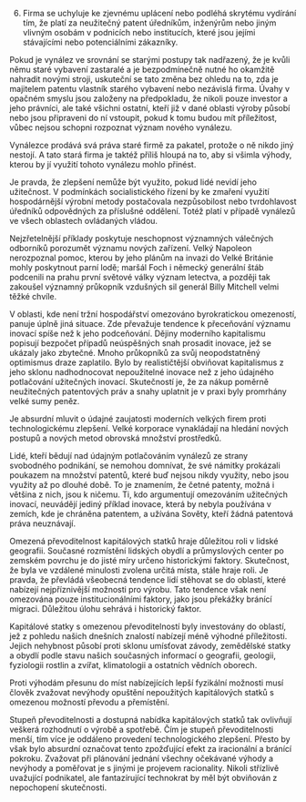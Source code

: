 6. Firma se uchyluje ke zjevnému uplácení nebo podléhá skrytému vydírání tím, že platí za neužitečný patent úředníkům, inženýrům nebo jiným vlivným osobám v podnicích nebo institucích, které jsou jejími stávajícími nebo potenciálními zákazníky.

Pokud je vynález ve srovnání se starými postupy tak nadřazený, že je kvůli němu staré vybavení zastaralé a je bezpodmínečně nutné ho okamžitě nahradit novými stroji, uskuteční se tato změna bez ohledu na to, zda je majitelem patentu vlastník starého vybavení nebo nezávislá firma. Úvahy v opačném smyslu jsou založeny na předpokladu, že nikoli pouze investor a jeho právníci, ale také všichni ostatní, kteří již v dané oblasti výroby působí nebo jsou připraveni do ní vstoupit, pokud k tomu budou mít příležitost, vůbec nejsou schopni rozpoznat význam nového vynálezu.

Vynálezce prodává svá práva staré firmě za pakatel, protože o ně nikdo jiný nestojí. A tato stará firma je taktéž příliš hloupá na to, aby si všimla výhody, kterou by jí využití tohoto vynálezu mohlo přinést.

Je pravda, že zlepšení nemůže být využito, pokud lidé nevidí jeho užitečnost. V podmínkách socialistického řízení by ke zmaření využití hospodárnější výrobní metody postačovala nezpůsobilost nebo tvrdohlavost úředníků odpovědných za příslušné oddělení. Totéž platí v případě vynálezů ve všech oblastech ovládaných vládou.

Nejzřetelnější příklady poskytuje neschopnost významných válečných odborníků porozumět významu nových zařízení. Velký Napoleon nerozpoznal pomoc, kterou by jeho plánům na invazi do Velké Británie mohly poskytnout parní lodě; maršál Foch i německý generální štáb podcenili na prahu první světové války význam letectva, a později tak zakoušel významný průkopník vzdušných sil generál Billy Mitchell velmi těžké chvíle.

V oblasti, kde není tržní hospodářství omezováno byrokratickou omezeností, panuje úplně jiná situace. Zde převažuje tendence k přeceňování významu inovací spíše než k jeho podceňování. Dějiny moderního kapitalismu popisují bezpočet případů neúspěšných snah prosadit inovace, jež se ukázaly jako zbytečné. Mnoho průkopníků za svůj neopodstatněný optimismus draze zaplatilo. Bylo by realističtější obviňovat kapitalismus z jeho sklonu nadhodnocovat nepoužitelné inovace než z jeho údajného potlačování užitečných inovací. Skutečností je, že za nákup poměrně neužitečných patentových práv a snahy uplatnit je v praxi byly promrhány velké sumy peněz.

Je absurdní mluvit o údajné zaujatosti moderních velkých firem proti technologickému zlepšení. Velké korporace vynakládají na hledání nových postupů a nových metod obrovská množství prostředků.

Lidé, kteří bědují nad údajným potlačováním vynálezů ze strany svobodného podnikání, se nemohou domnívat, že své námitky prokázali poukazem na množství patentů, které buď nejsou nikdy využity, nebo jsou využity až po dlouhé době. To je znamením, že četné patenty, možná i většina z nich, jsou k ničemu. Ti, kdo argumentují omezováním užitečných inovací, neuvádějí jediný příklad inovace, která by nebyla používána v zemích, kde je chráněna patentem, a užívána Sověty, kteří žádná patentová práva neuznávají.

Omezená převoditelnost kapitálových statků hraje důležitou roli v lidské geografii. Současné rozmístění lidských obydlí a průmyslových center po zemském povrchu je do jisté míry určeno historickými faktory. Skutečnost, že byla ve vzdálené minulosti zvolena určitá místa, stále hraje roli. Je pravda, že převládá všeobecná tendence lidí stěhovat se do oblastí, které nabízejí nejpříznivější možnosti pro výrobu. Tato tendence však není omezována pouze institucionálními faktory, jako jsou překážky bránící migraci. Důležitou úlohu sehrává i historický faktor.

Kapitálové statky s omezenou převoditelností byly investovány do oblastí, jež z pohledu našich dnešních znalostí nabízejí méně výhodné příležitosti. Jejich nehybnost působí proti sklonu umísťovat závody, zemědělské statky a obydlí podle stavu našich současných informací o geografii, geologii, fyziologii rostlin a zvířat, klimatologii a ostatních vědních oborech.

Proti výhodám přesunu do míst nabízejících lepší fyzikální možnosti musí člověk zvažovat nevýhody opuštění nepoužitých kapitálových statků s omezenou možností převodu a přemístění.

Stupeň převoditelnosti a dostupná nabídka kapitálových statků tak ovlivňují veškerá rozhodnutí o výrobě a spotřebě. Čím je stupeň převoditelnosti menší, tím více je oddáleno provedení technologického zlepšení. Přesto by však bylo absurdní označovat tento zpožďující efekt za iracionální a bránící pokroku. Zvažovat při plánování jednání všechny očekávané výhody a nevýhody a poměřovat je s jinými je projevem racionality. Nikoli střízlivě uvažující podnikatel, ale fantazírující technokrat by měl být obviňován z nepochopení skutečnosti.